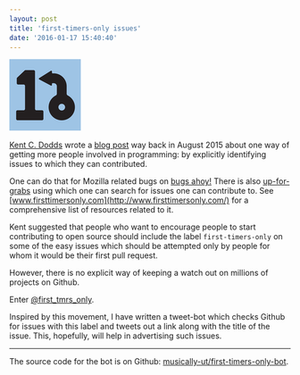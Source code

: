 ```yaml
---
layout: post
title: 'first-timers-only issues'
date: '2016-01-17 15:40:40'
---
```


![@first_tmrs_only](/content/images/2016/Aug/first-timers-only-icon.png)

[Kent C. Dodds](https://twitter.com/kentcdodds) wrote a [blog post](https://medium.com/@kentcdodds/first-timers-only-78281ea47455#.e1z71cjox) way back in August 2015 about one way of getting 
more people involved in programming: by explicitly identifying issues to which
they can contributed. 

One can do that for Mozilla related bugs on [bugs ahoy!](http://www.joshmatthews.net/bugsahoy/)
There is also [up-for-grabs](http://up-for-grabs.net/#/) using which one can search for issues one can contribute to. See [www.firsttimersonly.com](http://www.firsttimersonly.com/) for a comprehensive list of resources related to it.


Kent suggested that people who want to encourage people to start contributing
to open source should include the label `first-timers-only` on some of the
easy issues which should be attempted only by people for whom it would be their
first pull request.

However, there is no explicit way of keeping a watch out on millions of projects on Github. 

Enter [@first_tmrs_only](https://twitter.com/first_tmrs_only).

Inspired by this movement, I have written a tweet-bot which checks Github for
issues with this label and tweets out a link along with the title of the
issue. This, hopefully, will help in advertising such issues.

----

The source code for the bot is on Github: [musically-ut/first-timers-only-bot](https://github.com/musically-ut/first-timers-only-bot).

